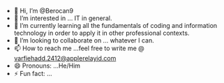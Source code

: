 - 👋 Hi, I’m @Berocan9 
- 👀 I’m interested in ... IT in general.
- 🌱 I’m currently learning all the fundamentals of coding and information technology in order to apply it in other professional contexts. 
- 💞️ I’m looking to collaborate on ... whatever I can.
- 📫 How to reach me ...feel free to write me @ varfiehadd.2412@applerelayid.com
- 😄 Pronouns: ...He/Him  
- ⚡ Fun fact: ...

<!---
Berocan9/Berocan9 is a ✨ special ✨ repository because its `README.md` (this file) appears on your GitHub profile.
You can click the Preview link to take a look at your changes.
--->
